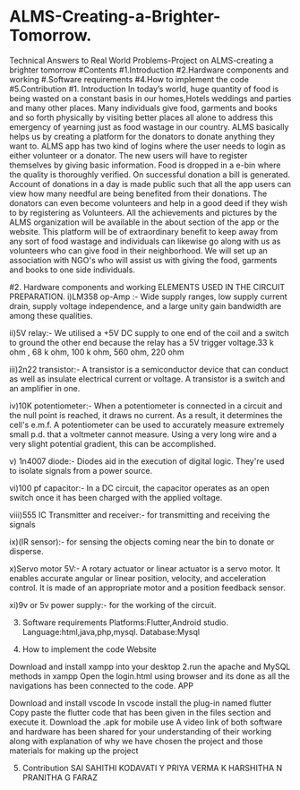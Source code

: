 # ALMS-Creating-a-Brighter-Tomorrow.
Technical Answers to Real World Problems-Project on ALMS-creating a brighter tomorrow
#Contents
#1.Introduction
#2.Hardware components and working
#.Software requirements
#4.How to implement the code
#5.Contribution
#1. Introduction
In today’s world, huge quantity of food is being wasted on a constant basis in our homes,Hotels weddings and parties and many other places. Many individuals give food, garments and books and so forth physically by visiting better places all alone to address this emergency of yearning just as food wastage in our country. ALMS basically helps us by creating a platform for the donators to donate anything they want to. ALMS app has two kind of logins where the user needs to login as either volunteer or a donator. The new users will have to register themselves by giving basic information. Food is dropped in a e-bin where the quality is thoroughly verified. On successful donation a bill is generated. Account of donations in a day is made public such that all the app users can view how many needful are being benefited from their donations. The donators can even become volunteers and help in a good deed if they wish to by registering as Volunteers. All the achievements and pictures by the ALMS organization will be available in the about section of the app or the website. This platform will be of extraordinary benefit to keep away from any sort of food wastage and individuals can likewise go along with us as volunteers who can give food in their neighborhood. We will set up an association with NGO's who will assist us with giving the food, garments and books to one side individuals.

#2. Hardware components and working
ELEMENTS USED IN THE CIRCUIT PREPARATION. i)LM358 op-Amp :- Wide supply ranges, low supply current drain, supply voltage independence, and a large unity gain bandwidth are among these qualities.

ii)5V relay:- We utilised a +5V DC supply to one end of the coil and a switch to ground the other end because the relay has a 5V trigger voltage.33 k ohm , 68 k ohm, 100 k ohm, 560 ohm, 220 ohm

iii)2n22 transistor:- A transistor is a semiconductor device that can conduct as well as insulate electrical current or voltage. A transistor is a switch and an amplifier in one.

iv)10K potentiometer:- When a potentiometer is connected in a circuit and the null point is reached, it draws no current. As a result, it determines the cell's e.m.f. A potentiometer can be used to accurately measure extremely small p.d. that a voltmeter cannot measure. Using a very long wire and a very slight potential gradient, this can be accomplished.

v) 1n4007 diode:- Diodes aid in the execution of digital logic. They're used to isolate signals from a power source.

vi)100 pf capacitor:- In a DC circuit, the capacitor operates as an open switch once it has been charged with the applied voltage.

viii)555 IC Transmitter and receiver:- for transmitting and receiving the signals

ix)(IR sensor):- for sensing the objects coming near the bin to donate or disperse.

x)Servo motor 5V:- A rotary actuator or linear actuator is a servo motor. It enables accurate angular or linear position, velocity, and acceleration control. It is made of an appropriate motor and a position feedback sensor.

xi)9v or 5v power supply:- for the working of the circuit.

3. Software requirements
Platforms:Flutter,Android studio. Language:html,java,php,mysql. Database:Mysql

4. How to implement the code
Website

Download and install xampp into your desktop 2.run the apache and MySQL methods in xampp
Open the login.html using browser and its done as all the navigations has been connected to the code.
APP

Download and install vscode
In vscode install the plug-in named flutter
Copy paste the flutter code that has been given in the files section and execute it.
Download the .apk for mobile use
A video link of both software and hardware has been shared for your understanding of their working along with explanation of why we have chosen the project and those materials for making up the project

5. Contribution
 SAI SAHITHI KODAVATI
 Y PRIYA VERMA
 K HARSHITHA
 N PRANITHA
 G FARAZ
